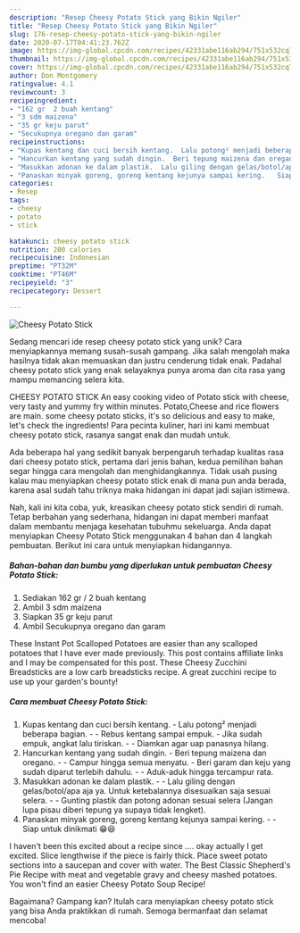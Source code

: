 ```yaml
---
description: "Resep Cheesy Potato Stick yang Bikin Ngiler"
title: "Resep Cheesy Potato Stick yang Bikin Ngiler"
slug: 176-resep-cheesy-potato-stick-yang-bikin-ngiler
date: 2020-07-17T04:41:23.762Z
image: https://img-global.cpcdn.com/recipes/42331abe116ab294/751x532cq70/cheesy-potato-stick-foto-resep-utama.jpg
thumbnail: https://img-global.cpcdn.com/recipes/42331abe116ab294/751x532cq70/cheesy-potato-stick-foto-resep-utama.jpg
cover: https://img-global.cpcdn.com/recipes/42331abe116ab294/751x532cq70/cheesy-potato-stick-foto-resep-utama.jpg
author: Don Montgomery
ratingvalue: 4.1
reviewcount: 3
recipeingredient:
- "162 gr  2 buah kentang"
- "3 sdm maizena"
- "35 gr keju parut"
- "Secukupnya oregano dan garam"
recipeinstructions:
- "Kupas kentang dan cuci bersih kentang.  Lalu potong² menjadi beberapa bagian.  Rebus kentang sampai empuk.  Jika sudah empuk, angkat lalu tiriskan.   Diamkan agar uap panasnya hilang."
- "Hancurkan kentang yang sudah dingin.  Beri tepung maizena dan oregano.   Campur hingga semua menyatu. Beri garam dan keju yang sudah diparut terlebih dahulu.   Aduk-aduk hingga tercampur rata."
- "Masukkan adonan ke dalam plastik.  Lalu giling dengan gelas/botol/apa aja ya. Untuk ketebalannya disesuaikan saja sesuai selera.   Gunting plastik dan potong adonan sesuai selera (Jangan lupa pisau diberi tepung ya supaya tidak lengket)."
- "Panaskan minyak goreng, goreng kentang kejunya sampai kering.   Siap untuk dinikmati 😁😆"
categories:
- Resep
tags:
- cheesy
- potato
- stick

katakunci: cheesy potato stick 
nutrition: 200 calories
recipecuisine: Indonesian
preptime: "PT32M"
cooktime: "PT46M"
recipeyield: "3"
recipecategory: Dessert

---
```



![Cheesy Potato Stick](https://img-global.cpcdn.com/recipes/42331abe116ab294/751x532cq70/cheesy-potato-stick-foto-resep-utama.jpg)

Sedang mencari ide resep cheesy potato stick yang unik? Cara menyiapkannya memang susah-susah gampang. Jika salah mengolah maka hasilnya tidak akan memuaskan dan justru cenderung tidak enak. Padahal cheesy potato stick yang enak selayaknya punya aroma dan cita rasa yang mampu memancing selera kita.

CHEESY POTATO STICK An easy cooking video of Potato stick with cheese, very tasty and yummy fry within minutes. Potato,Cheese and rice flowers are main. some cheesy potato sticks, it&#39;s so delicious and easy to make, let&#39;s check the ingredients! Para pecinta kuliner, hari ini kami membuat cheesy potato stick, rasanya sangat enak dan mudah untuk.

Ada beberapa hal yang sedikit banyak berpengaruh terhadap kualitas rasa dari cheesy potato stick, pertama dari jenis bahan, kedua pemilihan bahan segar hingga cara mengolah dan menghidangkannya. Tidak usah pusing kalau mau menyiapkan cheesy potato stick enak di mana pun anda berada, karena asal sudah tahu triknya maka hidangan ini dapat jadi sajian istimewa.


Nah, kali ini kita coba, yuk, kreasikan cheesy potato stick sendiri di rumah. Tetap berbahan yang sederhana, hidangan ini dapat memberi manfaat dalam membantu menjaga kesehatan tubuhmu sekeluarga. Anda dapat menyiapkan Cheesy Potato Stick menggunakan 4 bahan dan 4 langkah pembuatan. Berikut ini cara untuk menyiapkan hidangannya.

<!--inarticleads1-->

##### Bahan-bahan dan bumbu yang diperlukan untuk pembuatan Cheesy Potato Stick:

1. Sediakan 162 gr / 2 buah kentang
1. Ambil 3 sdm maizena
1. Siapkan 35 gr keju parut
1. Ambil Secukupnya oregano dan garam


These Instant Pot Scalloped Potatoes are easier than any scalloped potatoes that I have ever made previously. This post contains affiliate links and I may be compensated for this post. These Cheesy Zucchini Breadsticks are a low carb breadsticks recipe. A great zucchini recipe to use up your garden&#39;s bounty! 

<!--inarticleads2-->

##### Cara membuat Cheesy Potato Stick:

1. Kupas kentang dan cuci bersih kentang.  - Lalu potong² menjadi beberapa bagian. -  - Rebus kentang sampai empuk.  - Jika sudah empuk, angkat lalu tiriskan.  -  - Diamkan agar uap panasnya hilang.
1. Hancurkan kentang yang sudah dingin.  - Beri tepung maizena dan oregano.  -  - Campur hingga semua menyatu. - Beri garam dan keju yang sudah diparut terlebih dahulu.  -  - Aduk-aduk hingga tercampur rata.
1. Masukkan adonan ke dalam plastik. -  - Lalu giling dengan gelas/botol/apa aja ya. Untuk ketebalannya disesuaikan saja sesuai selera.  -  - Gunting plastik dan potong adonan sesuai selera (Jangan lupa pisau diberi tepung ya supaya tidak lengket).
1. Panaskan minyak goreng, goreng kentang kejunya sampai kering.  -  - Siap untuk dinikmati 😁😆


I haven&#39;t been this excited about a recipe since …. okay actually I get excited. Slice lengthwise if the piece is fairly thick. Place sweet potato sections into a saucepan and cover with water. The Best Classic Shepherd&#39;s Pie Recipe with meat and vegetable gravy and cheesy mashed potatoes. You won&#39;t find an easier Cheesy Potato Soup Recipe! 

Bagaimana? Gampang kan? Itulah cara menyiapkan cheesy potato stick yang bisa Anda praktikkan di rumah. Semoga bermanfaat dan selamat mencoba!
